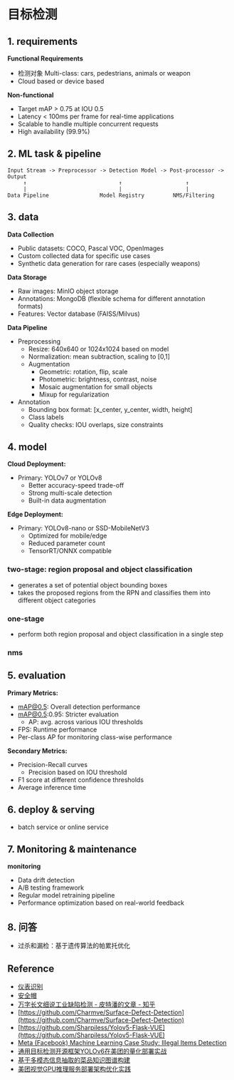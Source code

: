 # 目标检测

## 1. requirements
**Functional Requirements**
- 检测对象 Multi-class: cars, pedestrians, animals or weapon
- Cloud based or device based

**Non-functional**
- Target mAP > 0.75 at IOU 0.5
- Latency < 100ms per frame for real-time applications
- Scalable to handle multiple concurrent requests
- High availability (99.9%)


## 2. ML task & pipeline
```text
Input Stream -> Preprocessor -> Detection Model -> Post-processor -> Output
     ↑                             ↑                    ↑
     |                             |                    |
Data Pipeline                Model Registry         NMS/Filtering
```


## 3. data

**Data Collection**
- Public datasets: COCO, Pascal VOC, OpenImages
- Custom collected data for specific use cases
- Synthetic data generation for rare cases (especially weapons)

**Data Storage**
- Raw images: MinIO object storage
- Annotations: MongoDB (flexible schema for different annotation formats)
- Features: Vector database (FAISS/Milvus)

**Data Pipeline**
- Preprocessing
  - Resize: 640x640 or 1024x1024 based on model
  - Normalization: mean subtraction, scaling to [0,1]
  - Augmentation
    - Geometric: rotation, flip, scale
    - Photometric: brightness, contrast, noise
    - Mosaic augmentation for small objects
    - Mixup for regularization
- Annotation
  - Bounding box format: [x_center, y_center, width, height]
  - Class labels
  - Quality checks: IOU overlaps, size constraints


## 4. model

**Cloud Deployment:**
- Primary: YOLOv7 or YOLOv8
  - Better accuracy-speed trade-off
  - Strong multi-scale detection
  - Built-in data augmentation

**Edge Deployment:**
- Primary: YOLOv8-nano or SSD-MobileNetV3
  - Optimized for mobile/edge
  - Reduced parameter count
  - TensorRT/ONNX compatible


### two-stage: region proposal and object classification
- generates a set of potential object bounding boxes
- takes the proposed regions from the RPN and classifies them into different object categories


### one-stage
- perform both region proposal and object classification in a single step


### nms


## 5. evaluation

**Primary Metrics:**
- mAP@0.5: Overall detection performance
- mAP@0.5:0.95: Stricter evaluation
  - AP: avg. across various IOU thresholds
- FPS: Runtime performance
- Per-class AP for monitoring class-wise performance

**Secondary Metrics:**
- Precision-Recall curves
  - Precision based on IOU threshold
- F1 score at different confidence thresholds
- Average inference time


## 6. deploy & serving
- batch service or online service


## 7. Monitoring & maintenance
**monitoring**
- Data drift detection
- A/B testing framework
- Regular model retraining pipeline
- Performance optimization based on real-world feedback


## 8. 问答
- 过杀和漏检：基于遗传算法的帕累托优化


## Reference
- [仪表识别](https://github.com/hjptriplebee/meterReader)
- [安全帽](https://github.com/PeterH0323/Smart_Construction)
- [万字长文细说工业缺陷检测 - 皮特潘的文章 - 知乎](https://zhuanlan.zhihu.com/p/375828501)
- [https://github.com/Charmve/Surface-Defect-Detection](https://github.com/Charmve/Surface-Defect-Detection)
- [https://github.com/Sharpiless/Yolov5-Flask-VUE](https://github.com/Sharpiless/Yolov5-Flask-VUE)
- [Meta (Facebook) Machine Learning Case Study: Illegal Items Detection](https://jayfeng.medium.com/meta-facebook-machine-learning-case-study-illegal-items-detection-b5e5a4e8afd0)
- [通用目标检测开源框架YOLOv6在美团的量化部署实战](https://tech.meituan.com/2022/09/22/yolov6-quantization-in-meituan.html)
- [基于多模态信息抽取的菜品知识图谱构建](https://mp.weixin.qq.com/s/0isxFC4iVrMuNseFil7xRQ)
- [美团视觉GPU推理服务部署架构优化实践](https://tech.meituan.com/2023/02/09/inference-optimization-on-gpu-by-meituan-vision.html)
